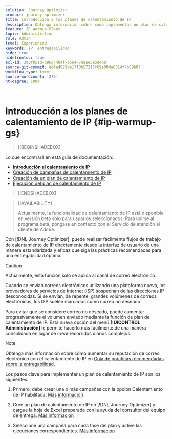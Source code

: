 ```yaml
---
solution: Journey Optimizer
product: journey optimizer
title: Introducción a los planes de calentamiento de IP
description: Obtenga información sobre cómo implementar un plan de calentamiento de IP
feature: IP Warmup Plans
topic: Administration
role: Admin
level: Experienced
keywords: IP, entregabilidad
hide: true
hidefromtoc: true
exl-id: 393f051d-b86d-4b4f-b564-7a9ae3a5d4b8
source-git-commit: eb4a4929de17f0b57216f69e00da6314f7b59b07
workflow-type: tm+mt
source-wordcount: '275'
ht-degree: 100%

---
```


# Introducción a los planes de calentamiento de IP {#ip-warmup-gs}

<!--
>[!CONTEXTUALHELP]
>id="ajo_admin_ip_warmup_plan"
>title="Define your IP warmup plan"
>abstract="You can perform IP warmup workflows directly from the Journey Optimizer interface in a standardized and efficient way that follows the best practices for optimal deliverability."
-->

>[!BEGINSHADEBOX]

Lo que encontrará en esta guía de documentación:

* **[Introducción al calentamiento de IP](ip-warmup-gs.md)**
* [Creación de campañas de calentamiento de IP](ip-warmup-campaign.md)
* [Creación de un plan de calentamiento de IP](ip-warmup-plan.md)
* [Ejecución del plan de calentamiento de IP](ip-warmup-execution.md)

>[!ENDSHADEBOX]

>[!AVAILABILITY]
>
>Actualmente, la funcionalidad de calentamiento de IP está disponible en versión beta solo para usuarios seleccionados. Para unirse al programa beta, póngase en contacto con el Servicio de atención al cliente de Adobe.

Con [!DNL Journey Optimizer], puede realizar fácilmente flujos de trabajo de calentamiento de IP directamente desde la interfaz de usuario de una manera estandarizada y eficaz que siga las prácticas recomendadas para una entregabilidad óptima.

>[!CAUTION]
>
>Actualmente, esta función solo se aplica al canal de correo electrónico.

Cuando se envían correos electrónicos utilizando una plataforma nueva, los proveedores de servicios de Internet (ISP) sospechan de las direcciones IP desconocidas. Si se envían, de repente, grandes volúmenes de correos electrónicos, los ISP suelen marcarlos como correo no deseado.

Para evitar que se considere correo no deseado, puede aumentar progresivamente el volumen enviado mediante la función de plan de calentamiento de IP. Esta nueva opción del menú **[!UICONTROL Administración]** le permite hacerlo más fácilmente de una manera consolidada en lugar de crear recorridos diarios complejos.

>[!NOTE]
>
>Obtenga más información sobre cómo aumentar su reputación de correo electrónico con el calentamiento de IP en [Guía de prácticas recomendadas sobre la entregabilidad](https://experienceleague.adobe.com/docs/deliverability-learn/deliverability-best-practice-guide/additional-resources/generic-resources/increase-reputation-with-ip-warming.html?lang=es).

<!--
Benefits

* Standardization on Campaign which will be easy for practitioners too > why?

* No more pain of creating queries, audiences and testing those as system will create the audiences. 

* Ease of excluding domains and changing the plan with help of simple toggles to exclude OR by editing numbers inline or create new phases or reupload plan if drastic change. No more pain of editing audience definitions, journey conditions

* There is an expectation that with this, it will ease around 30% of effort and will be much better experience for consultant/partner/practitioner - right from planning to execution to reporting
-->

Los pasos clave para implementar un plan de calentamiento de IP son los siguientes:

1. Primero, debe crear una o más campañas con la opción Calentamiento de IP habilitada. [Más información](ip-warmup-campaign.md)

1. Cree un plan de calentamiento de IP en [!DNL Journey Optimizer] y cargue la hoja de Excel preparada con la ayuda del consultor del equipo de entrega. [Más información](ip-warmup-plan.md)

1. Seleccione una campaña para cada fase del plan y active las ejecuciones correspondientes. [Más información](ip-warmup-execution.md)
